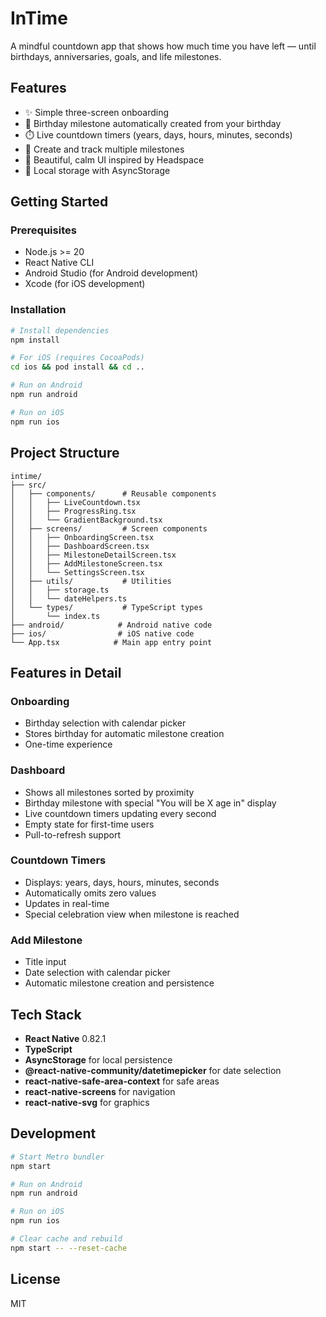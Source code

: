 # InTime

A mindful countdown app that shows how much time you have left — until birthdays, anniversaries, goals, and life milestones.

## Features

- ✨ Simple three-screen onboarding
- 📅 Birthday milestone automatically created from your birthday
- ⏱️ Live countdown timers (years, days, hours, minutes, seconds)
- 📝 Create and track multiple milestones
- 🎯 Beautiful, calm UI inspired by Headspace
- 💾 Local storage with AsyncStorage

## Getting Started

### Prerequisites

- Node.js >= 20
- React Native CLI
- Android Studio (for Android development)
- Xcode (for iOS development)

### Installation

```bash
# Install dependencies
npm install

# For iOS (requires CocoaPods)
cd ios && pod install && cd ..

# Run on Android
npm run android

# Run on iOS
npm run ios
```

## Project Structure

```
intime/
├── src/
│   ├── components/      # Reusable components
│   │   ├── LiveCountdown.tsx
│   │   ├── ProgressRing.tsx
│   │   └── GradientBackground.tsx
│   ├── screens/         # Screen components
│   │   ├── OnboardingScreen.tsx
│   │   ├── DashboardScreen.tsx
│   │   ├── MilestoneDetailScreen.tsx
│   │   ├── AddMilestoneScreen.tsx
│   │   └── SettingsScreen.tsx
│   ├── utils/           # Utilities
│   │   ├── storage.ts
│   │   └── dateHelpers.ts
│   └── types/           # TypeScript types
│       └── index.ts
├── android/            # Android native code
├── ios/                # iOS native code
└── App.tsx            # Main app entry point
```

## Features in Detail

### Onboarding
- Birthday selection with calendar picker
- Stores birthday for automatic milestone creation
- One-time experience

### Dashboard
- Shows all milestones sorted by proximity
- Birthday milestone with special "You will be X age in" display
- Live countdown timers updating every second
- Empty state for first-time users
- Pull-to-refresh support

### Countdown Timers
- Displays: years, days, hours, minutes, seconds
- Automatically omits zero values
- Updates in real-time
- Special celebration view when milestone is reached

### Add Milestone
- Title input
- Date selection with calendar picker
- Automatic milestone creation and persistence

## Tech Stack

- **React Native** 0.82.1
- **TypeScript**
- **AsyncStorage** for local persistence
- **@react-native-community/datetimepicker** for date selection
- **react-native-safe-area-context** for safe areas
- **react-native-screens** for navigation
- **react-native-svg** for graphics

## Development

```bash
# Start Metro bundler
npm start

# Run on Android
npm run android

# Run on iOS
npm run ios

# Clear cache and rebuild
npm start -- --reset-cache
```

## License

MIT

